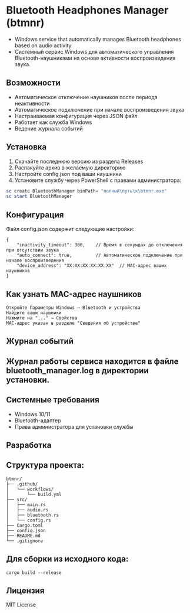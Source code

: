 # Bluetooth Headphones Manager (btmnr)
* Windows service that automatically manages Bluetooth headphones based on audio activity
* Системный сервис Windows для автоматического управления Bluetooth-наушниками на основе активности воспроизведения звука.

## Возможности
- Автоматическое отключение наушников после периода неактивности
- Автоматическое подключение при начале воспроизведения звука
- Настраиваемая конфигурация через JSON файл
- Работает как служба Windows
- Ведение журнала событий

## Установка
1. Скачайте последнюю версию из раздела Releases
2. Распакуйте архив в желаемую директорию
3. Настройте config.json под ваши наушники
4. Установите службу через PowerShell с правами администратора:
```powershell
sc create BluetoothManager binPath= "полный\путь\к\btmnr.exe"
sc start BluetoothManager
```

## Конфигурация
Файл config.json содержит следующие настройки:
```
{
    "inactivity_timeout": 300,    // Время в секундах до отключения при отсутствии звука
    "auto_connect": true,         // Автоматическое подключение при начале воспроизведения
    "device_address": "XX:XX:XX:XX:XX:XX"  // MAC-адрес ваших наушников
}
```

## Как узнать MAC-адрес наушников
    Откройте Параметры Windows → Bluetooth и устройства
    Найдите ваши наушники
    Нажмите на "..." → Свойства
    MAC-адрес указан в разделе "Сведения об устройстве"

## Журнал событий
## Журнал работы сервиса находится в файле bluetooth_manager.log в директории установки.

## Системные требования
- Windows 10/11
- Bluetooth-адаптер
- Права администратора для установки службы

## Разработка
## Структура проекта:
```
btmnr/
├── .github/
│   └── workflows/
│       └── build.yml
├── src/
│   ├── main.rs
│   ├── audio.rs
│   ├── bluetooth.rs
│   └── config.rs
├── Cargo.toml
├── config.json
├── README.md
└── .gitignore
```

## Для сборки из исходного кода:

```cargo build --release```

## Лицензия
MIT License
